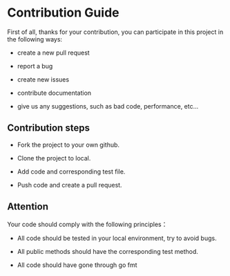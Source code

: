 # Contribution Guide

First of all, thanks for your contribution, you can participate in this project in the following ways:

- create a new pull request

- report a bug
- create new issues
- contribute documentation
- give us any suggestions, such as bad code, performance, etc...

## Contribution steps

- Fork the project to your own github.
- Clone the project to local.

- Add code and corresponding test file.

- Push code and create a pull request.


## Attention

Your code should comply with the following principles：

- All code should be tested in your local environment, try to avoid bugs.

- All public methods should have the corresponding test method.

- All code should have gone through go fmt

